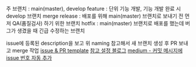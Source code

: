 주 브랜치 : main(master), develop
feature : 단위 기능 개발, 기능 개발 완료 시 develop 브랜치 merge
release : 배포를 위해 main(master) 브랜치로 보내기 전 먼저 QA(품질검사) 하기 위한 브랜치
hotfix : main(master) 브랜치로 배포를 했는데 버그가 생겼을 때 긴급 수정하는 브랜치

issue에 등록된 description을 보고 위 naming 참고해서 새 브랜치 생성 후 PR 보내고 merge 작업
[issue & PR template](https://github.blog/2016-02-17-issue-and-pull-request-templates/) [참고 설정 블로그](https://amaran-th.github.io/Github/[Github]%20Issue%20&%20PR%20Template%20%EC%84%A4%EC%A0%95%ED%95%98%EA%B8%B0/)
[medium - 커밋 메시지에 issue 번호 자동 추가](https://medium.com/prnd/github-%EC%BB%A4%EB%B0%8B-%EB%A9%94%EC%84%B8%EC%A7%80%EC%97%90-jira-%EC%9D%B4%EC%8A%88%EB%B2%88%ED%98%B8-%EC%9E%90%EB%8F%99%EC%9C%BC%EB%A1%9C-%EB%84%A3%EC%96%B4%EC%A3%BC%EA%B8%B0-779048784037)


